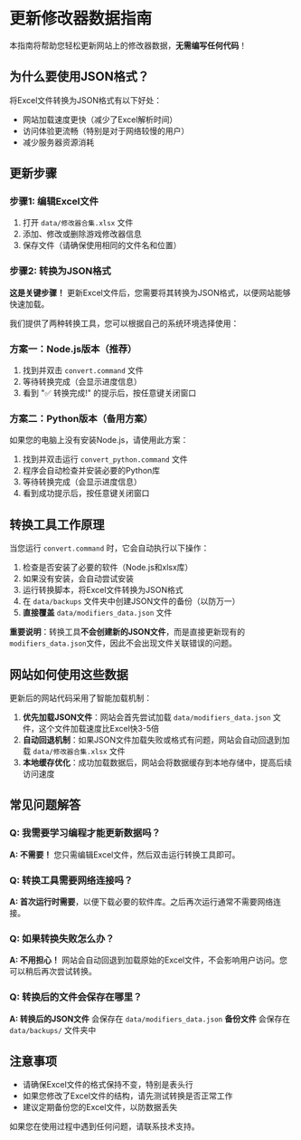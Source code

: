 # 更新修改器数据指南

本指南将帮助您轻松更新网站上的修改器数据，**无需编写任何代码**！

## 为什么要使用JSON格式？

将Excel文件转换为JSON格式有以下好处：
- 网站加载速度更快（减少了Excel解析时间）
- 访问体验更流畅（特别是对于网络较慢的用户）
- 减少服务器资源消耗

## 更新步骤

### 步骤1: 编辑Excel文件

1. 打开 `data/修改器合集.xlsx` 文件
2. 添加、修改或删除游戏修改器信息
3. 保存文件（请确保使用相同的文件名和位置）

### 步骤2: 转换为JSON格式

**这是关键步骤！** 更新Excel文件后，您需要将其转换为JSON格式，以便网站能够快速加载。

我们提供了两种转换工具，您可以根据自己的系统环境选择使用：

### 方案一：Node.js版本（推荐）
1. 找到并双击 `convert.command` 文件
2. 等待转换完成（会显示进度信息）
3. 看到 "✅ 转换完成!" 的提示后，按任意键关闭窗口

### 方案二：Python版本（备用方案）
如果您的电脑上没有安装Node.js，请使用此方案：
1. 找到并双击运行 `convert_python.command` 文件
2. 程序会自动检查并安装必要的Python库
3. 等待转换完成（会显示进度信息）
4. 看到成功提示后，按任意键关闭窗口

## 转换工具工作原理

当您运行 `convert.command` 时，它会自动执行以下操作：
1. 检查是否安装了必要的软件（Node.js和xlsx库）
2. 如果没有安装，会自动尝试安装
3. 运行转换脚本，将Excel文件转换为JSON格式
4. 在 `data/backups` 文件夹中创建JSON文件的备份（以防万一）
5. **直接覆盖** `data/modifiers_data.json` 文件

**重要说明**：转换工具**不会创建新的JSON文件**，而是直接更新现有的`modifiers_data.json`文件，因此不会出现文件关联错误的问题。

## 网站如何使用这些数据

更新后的网站代码采用了智能加载机制：

1. **优先加载JSON文件**：网站会首先尝试加载 `data/modifiers_data.json` 文件，这个文件加载速度比Excel快3-5倍
2. **自动回退机制**：如果JSON文件加载失败或格式有问题，网站会自动回退到加载 `data/修改器合集.xlsx` 文件
3. **本地缓存优化**：成功加载数据后，网站会将数据缓存到本地存储中，提高后续访问速度

## 常见问题解答

### Q: 我需要学习编程才能更新数据吗？
**A: 不需要！** 您只需编辑Excel文件，然后双击运行转换工具即可。

### Q: 转换工具需要网络连接吗？
**A: 首次运行时需要**，以便下载必要的软件库。之后再次运行通常不需要网络连接。

### Q: 如果转换失败怎么办？
**A: 不用担心！** 网站会自动回退到加载原始的Excel文件，不会影响用户访问。您可以稍后再次尝试转换。

### Q: 转换后的文件会保存在哪里？
**A: 转换后的JSON文件** 会保存在 `data/modifiers_data.json`
**备份文件** 会保存在 `data/backups/` 文件夹中

## 注意事项
- 请确保Excel文件的格式保持不变，特别是表头行
- 如果您修改了Excel文件的结构，请先测试转换是否正常工作
- 建议定期备份您的Excel文件，以防数据丢失

如果您在使用过程中遇到任何问题，请联系技术支持。